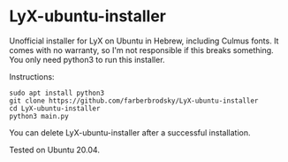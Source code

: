 # LyX-ubuntu-installer
Unofficial installer for LyX on Ubuntu in Hebrew, including Culmus fonts.
It comes with no warranty, so I'm not responsible if this breaks something.
You only need python3 to run this installer.

Instructions:
```
sudo apt install python3
git clone https://github.com/farberbrodsky/LyX-ubuntu-installer
cd LyX-ubuntu-installer
python3 main.py
```

You can delete LyX-ubuntu-installer after a successful installation.

Tested on Ubuntu 20.04.
